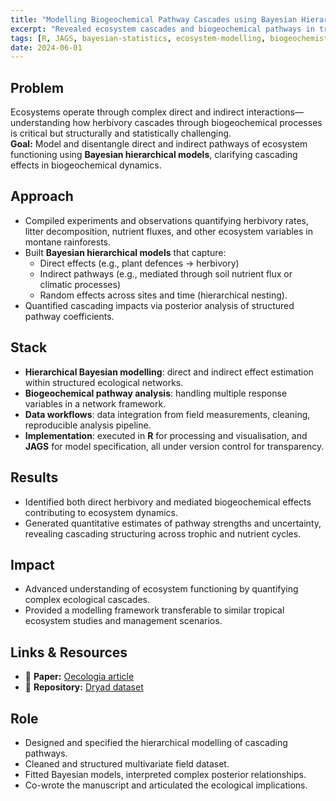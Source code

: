 ```yaml
---
title: "Modelling Biogeochemical Pathway Cascades using Bayesian Hierarchical Models"
excerpt: "Revealed ecosystem cascades and biogeochemical pathways in tropical systems using Bayesian hierarchical modelling to quantify direct and indirect effects in complex ecological networks."
tags: [R, JAGS, bayesian-statistics, ecosystem-modelling, biogeochemistry, hierarchical-modelling]
date: 2024-06-01
---
```


## Problem
Ecosystems operate through complex direct and indirect interactions—understanding how herbivory cascades through biogeochemical processes is critical but structurally and statistically challenging.  
**Goal:** Model and disentangle direct and indirect pathways of ecosystem functioning using **Bayesian hierarchical models**, clarifying cascading effects in biogeochemical dynamics.

## Approach
- Compiled experiments and observations quantifying herbivory rates, litter decomposition, nutrient fluxes, and other ecosystem variables in montane rainforests.
- Built **Bayesian hierarchical models** that capture:
  - Direct effects (e.g., plant defences → herbivory)
  - Indirect pathways (e.g., mediated through soil nutrient flux or climatic processes)
  - Random effects across sites and time (hierarchical nesting).
- Quantified cascading impacts via posterior analysis of structured pathway coefficients.
  
## Stack
- **Hierarchical Bayesian modelling**: direct and indirect effect estimation within structured ecological networks.
- **Biogeochemical pathway analysis**: handling multiple response variables in a network framework.
- **Data workflows**: data integration from field measurements, cleaning, reproducible analysis pipeline.
- **Implementation**: executed in **R** for processing and visualisation, and **JAGS** for model specification, all under version control for transparency.

## Results
- Identified both direct herbivory and mediated biogeochemical effects contributing to ecosystem dynamics.
- Generated quantitative estimates of pathway strengths and uncertainty, revealing cascading structuring across trophic and nutrient cycles.

## Impact
- Advanced understanding of ecosystem functioning by quantifying complex ecological cascades.
- Provided a modelling framework transferable to similar tropical ecosystem studies and management scenarios.

## Links & Resources
- 📄 **Paper:** [Oecologia article](https://link.springer.com/article/10.1007/s00442-024-05630-y)  
- 💾 **Repository:** [Dryad dataset](https://datadryad.org/dataset/doi:10.5061/dryad.d51c5b08s)

## Role
- Designed and specified the hierarchical modelling of cascading pathways.
- Cleaned and structured multivariate field dataset.
- Fitted Bayesian models, interpreted complex posterior relationships.
- Co-wrote the manuscript and articulated the ecological implications.
